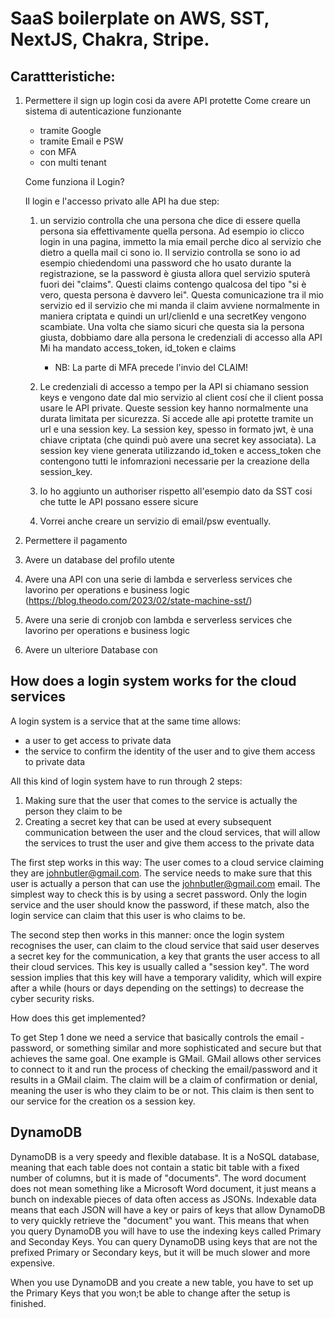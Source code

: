# SaaS boilerplate on AWS, SST, NextJS, Chakra, Stripe.

## Carattteristiche:

1. Permettere il sign up login cosi da avere API protette
   Come creare un sistema di autenticazione funzionante

   - tramite Google
   - tramite Email e PSW
   - con MFA
   - con multi tenant

   Come funziona il Login?

   Il login e l'accesso privato alle API ha due step:

   1. un servizio controlla che una persona che dice di essere quella persona sia effettivamente quella persona. Ad esempio io clicco login in una pagina, immetto la mia email perche dico al servizio che dietro a quella mail ci sono io.
      Il servizio controlla se sono io ad esempio chiedendomi una password che ho usato durante la registrazione, se la password è giusta allora quel servizio sputerà fuori dei "claims". Questi claims contengo qualcosa del tipo "si è vero, questa persona è davvero lei". Questa comunicazione tra il mio servizio ed il servizio che mi manda il claim avviene normalmente in maniera criptata e quindi un url/clienId e una secretKey vengono scambiate. Una volta che siamo sicuri che questa sia la persona giusta, dobbiamo dare alla persona le credenziali di accesso alla API
      Mi ha mandato access_token, id_token e claims

      - NB: La parte di MFA precede l'invio del CLAIM!

   1. Le credenziali di accesso a tempo per la API si chiamano session keys e vengono date dal mio servizio al client cosí che il client possa usare le API private. Queste session key hanno normalmente una durata limitata per sicurezza.
      Si accede alle api protette tramite un url e una session key. La session key, spesso in formato jwt, è una chiave criptata (che quindi può avere una secret key associata). La session key viene generata utilizzando id_token e access_token che contengono tutti le infomrazioni necessarie per la creazione della session_key.

   1. Io ho aggiunto un authoriser rispetto all'esempio dato da SST cosi che tutte le API possano essere sicure
   1. Vorrei anche creare un servizio di email/psw eventually.

1. Permettere il pagamento
1. Avere un database del profilo utente
1. Avere una API con una serie di lambda e serverless services che lavorino per operations e business logic (https://blog.theodo.com/2023/02/state-machine-sst/)
1. Avere una serie di cronjob con lambda e serverless services che lavorino per operations e business logic
1. Avere un ulteriore Database con

## How does a login system works for the cloud services

A login system is a service that at the same time allows:

- a user to get access to private data
- the service to confirm the identity of the user and to give them access to private data

All this kind of login system have to run through 2 steps:

1. Making sure that the user that comes to the service is actually the person they claim to be
1. Creating a secret key that can be used at every subsequent communication between the user and the cloud services, that will allow the services to trust the user and give them access to the private data

The first step works in this way: The user comes to a cloud service claiming they are johnbutler@gmail.com. The service needs to make sure that this user is actually a person that can use the johnbutler@gmail.com email. The simplest way to check this is by using a secret password. Only the login service and the user should know the password, if these match, also the login service can claim that this user is who claims to be.

The second step then works in this manner: once the login system recognises the user, can claim to the cloud service that said user deserves a secret key for the communication, a key that grants the user access to all their cloud services. This key is usually called a "session key". The word session implies that this key will have a temporary validity, which will expire after a while (hours or days depending on the settings) to decrease the cyber security risks.

How does this get implemented?

To get Step 1 done we need a service that basically controls the email - password, or something similar and more sophisticated and secure but that achieves the same goal.
One example is GMail. GMail allows other services to connect to it and run the process of checking the email/password and it results in a GMail claim. The claim will be a claim of confirmation or denial, meaning the user is who they claim to be or not. This claim is then sent to our service for the creation os a session key.

## DynamoDB

DynamoDB is a very speedy and flexible database. It is a NoSQL database, meaning that each table does not contain a static bit table with a fixed number of columns, but it is made of "documents". The word document does not mean something like a Microsoft Word document, it just means a bunch on indexable pieces of data often access as JSONs.
Indexable data means that each JSON will have a key or pairs of keys that allow DynamoDB to very quickly retrieve the "document" you want. This means that when you query DynamoDB you will have to use the indexing keys called Primary and Seconday Keys.
You can query DynamoDB using keys that are not the prefixed Primary or Secondary keys, but it will be much slower and more expensive.

When you use DynamoDB and you create a new table, you have to set up the Primary Keys that you won;t be able to change after the setup is finished.

